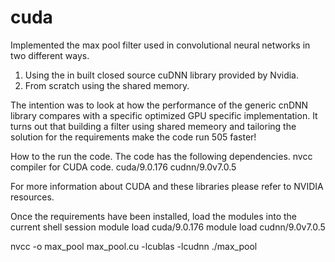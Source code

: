 # cuda
Implemented the max pool filter used in convolutional neural networks in two different ways.
1. Using the in built closed source cuDNN library provided by Nvidia.
2. From scratch using the shared memory.

The intention was to look at how the performance of the generic cnDNN library compares with a specific optimized GPU specific implementation.
It turns out that building a filter using shared memeory and tailoring the solution for the requirements make the code run 505 faster!

How to the run the code.
The code has the following dependencies.
nvcc compiler for CUDA code.
cuda/9.0.176
cudnn/9.0v7.0.5

For more information about CUDA and these libraries please refer to NVIDIA resources.

Once the requirements have been installed, load the modules into the current shell session
module load cuda/9.0.176
module load cudnn/9.0v7.0.5

nvcc -o max_pool max_pool.cu -lcublas -lcudnn 
./max_pool
